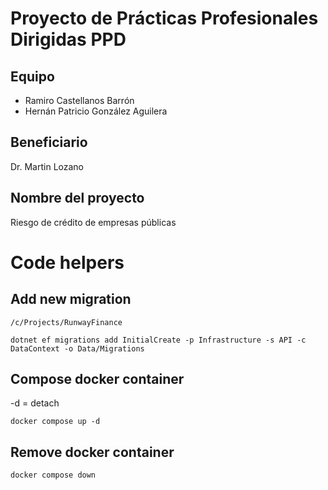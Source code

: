 # Proyecto de Prácticas Profesionales Dirigidas PPD

## Equipo

- Ramiro Castellanos Barrón
- Hernán Patricio González Aguilera

## Beneficiario

Dr. Martin Lozano

## Nombre del proyecto

Riesgo de crédito de empresas públicas

# Code helpers

## Add new migration

```
/c/Projects/RunwayFinance

dotnet ef migrations add InitialCreate -p Infrastructure -s API -c DataContext -o Data/Migrations
```

## Compose docker container

-d = detach

```
docker compose up -d
```

## Remove docker container

```
docker compose down
```
